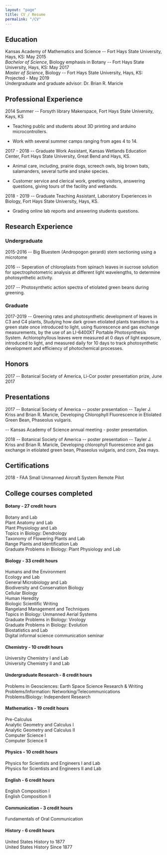```yaml
---
layout: "page"
title: CV / Resume
permalink: "/CV"
---
```

## Education
Kansas Academy of Mathematics and Science -- Fort Hays State University, Hays, KS: May 2015<br>
*Bachelor of Science*, Biology emphasis in Botany -- Fort Hays State University, Hays, KS: May 2017<br>
*Master of Science*, Biology -- Fort Hays State University, Hays, KS: Projected - May 2019<br>
Undergraduate and graduate advisor: Dr. Brian R. Maricle<br>
## Professional Experience
2014 Summer -- Forsyth library Makerspace, Fort Hays State University, Kays, KS

-   Teaching public and students about 3D printing and arduino microcontrollers.
    
-   Work with several summer camps ranging from ages 4 to 14.
    

2017 - 2018 -- Graduate Work Assistant, Kansas Wetlands Education Center, Fort Hays State University, Great Bend and Hays, KS.

-   Animal care, including, prairie dogs, screech owls, big brown bats, salamanders, several turtle and snake species.
    
-   Customer service and clerical work, greeting visitors, answering questions, giving tours of the facility and wetlands.
    

2018 - 2019 -- Graduate Teaching Assistant, Laboratory Experiences in Biology, Fort Hays State University, Hays, KS.

-   Grading online lab reports and answering students questions.

## Research Experience
### Undergraduate  
2015-2016 -- Big Bluestem (Andropogon gerardi) stem sectioning using a microtome

2016 -- Seperation of chloroplasts from spinach leaves in sucrose solution for spectrophotometric analysis at different light wavelengths, to determine photosynthetic activity.

2017 -- Photosynthetic action spectra of etiolated green beans during greening.

### Graduate 
2017-2019 -- Greening rates and photosynthetic development of leaves in C3 and C4 plants, Studying how dark grown etiolated plants transition to a green state once introduced to light, using fluorescence and gas exchange measurements, by the use of an LI-6400XT Portable Photosynthesis System. Achlorophyllous leaves were measured at 0 days of light exposure, introduced to light, and measured daily for 10 days to track photosynthetic development and efficiency of photochemical processes.
## Honors
2017 -- Botanical Society of America, Li-Cor poster presentation prize, June 2017
## Presentations 
2017 
-- Botanical Society of America -- poster presentation -- Tayler J. Kriss and Brian R. Maricle, Developing Chlorophyll Fluorescence in Etiolated Green Bean, Phaseolus vulgaris.

-- Kansas Academy of Science annual meeting - poster presentation.

2018 
-- Botanical Society of America -- poster presentation -- Tayler J. Kriss and Brian R. Maricle, Developing chlorophyll fluorescence and gas exchange in etiolated green bean, Phaseolus vulgaris, and corn, Zea mays.
## Certifications
2018 - FAA Small Unmanned Aircraft System Remote Pilot
## College courses completed
#### Botany - 27 credit hours<br>
Botany and Lab<br>
Plant Anatomy and Lab<br>
Plant Physiology and Lab<br>
Topics in Biology: Dendrology<br>
Taxonomy of Flowering Plants and Lab<br>
Range Plants and Identification Lab<br>
Graduate Problems in Biology: Plant Physiology and Lab<br>

#### Biology - 33 credit hours<br>
Humans and the Environment<br>
Ecology and Lab<br>
General Microbiology and Lab<br>
Biodiversity and Conservation Biology<br>
Cellular Biology<br>
Human Heredity<br>
Biologic Scientific Writing<br>
Rangeland Management and Techniques<br>
Topics in Biology: Unmanned Aerial Systems<br>
Graduate Problems in Biology: Virology<br>
Graduate Problems in Biology: Evolution<br>
Biostatistics and Lab<br>
Digital informal science communication seminar<br>

#### Chemistry - 10 credit hours<br>
University Chemistry I and Lab<br>
University Chemistry II and Lab<br>

#### Undergraduate Research - 8 credit hours<br>
Problems in Geosciences: Earth Space Science Research & Writing<br>
Problems/Information: Networking/Telecommunications<br>
Problems/Biology: Independent Research<br>

#### Mathematics - 19 credit hours<br>
Pre-Calculus<br>
Analytic Geometry and Calculus I<br>
Analytic Geometry and Calculus II<br>
Computer Science I<br>
Computer Science II<br>

#### Physics - 10 credit hours<br>
Physics for Scientists and Engineers I and Lab<br>
Physics for Scientists and Engineers II and Lab<br>

#### English - 6 credit hours<br>
English Composition I<br>
English Composition II<br>

#### Communication - 3 credit hours<br>
Fundamentals of Oral Communication<br>

#### History - 6 credit hours<br>
United States History to 1877<br>
United States History Since 1877<br>